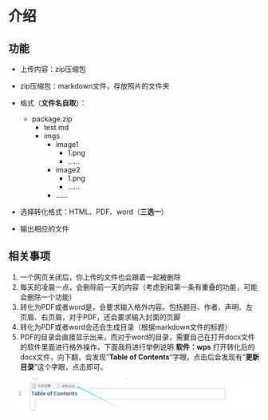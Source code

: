 # 介绍
## 功能
- 上传内容：zip压缩包
- zip压缩包：markdown文件，存放照片的文件夹
- 格式（**文件名自取**）：
	- package.zip
		- test.md
		- imgs
			- image1
				- 1.png
				- ……
			- image2
				- 1.png
				- ……
			- ……

- 选择转化格式：HTML、PDF、word（**三选一**）
- 输出相应的文件

## 相关事项
1. 一个网页关闭后，你上传的文件也会跟着一起被删除
2. 每天的凌晨一点，会删除前一天的内容（考虑到和第一条有重叠的功能，可能会删除一个功能）
3. 转化为PDF或者word是，会要求输入格外内容。包括题目、作者、声明、左页眉、右页眉，对于PDF，还会要求输入封面的页脚
4. 转化为PDF或者word会还会生成目录（根据markdown文件的标题）
5. PDF的目录会直接显示出来，而对于word的目录，需要自己在打开docx文件的软件里面进行格外操作，下面我将进行举例说明
**软件：wps**
打开转化后的docx文件，向下翻，会发现”**Table of Contents**“字眼，点击后会发现有“**更新目录**”这个字眼，点击即可。

![输入图片说明](/imgs/2024-08-01/1Hc6Py8KRK9MFIvD.png)
<!--stackedit_data:
eyJoaXN0b3J5IjpbLTE4NDAwNDUxNzQsLTE3NjE0OTkxMjUsLT
ExMTA1MDgwMjRdfQ==
-->